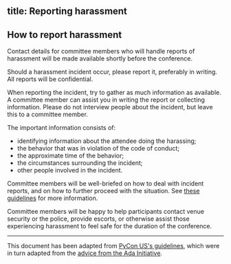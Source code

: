 title: Reporting harassment
---

## How to report harassment

Contact details for committee members who will handle reports of harassment
will be made available shortly before the conference.

Should a harassment incident occur, please report it, preferably in writing.
All reports will be confidential.

When reporting the incident, try to gather as much information as available.  A
committee member can assist you in writing the report or collecting information.
Please do not interview people about the incident, but leave this to a
committee member.

The important information consists of:

* identifying information about the attendee doing the harassing;
* the behavior that was in violation of the code of conduct;
* the approximate time of the behavior;
* the circumstances surrounding the incident;
* other people involved in the incident.

Committee members will be well-briefed on how to deal with incident reports,
and on how to further proceed with the situation.  See [these
guidelines](/code-of-conduct/handling-reports/) for more information.

Committee members will be happy to help participants contact venue security or
the police, provide escorts, or otherwise assist those experiencing harassment
to feel safe for the duration of the conference.

- - -

This document has been adapted from [PyCon US's
guidelines](https://us.pycon.org/2016/about/code-of-conduct/harassment-incidents/),
which were in turn adapted from the [advice from the Ada
Initiative](http://geekfeminism.wikia.com/wiki/Conference_anti-harassment/Responding_to_reports).

